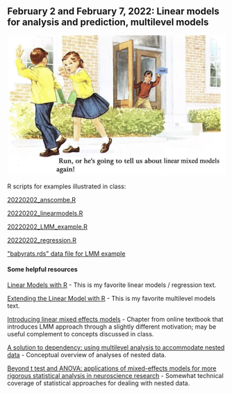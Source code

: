 ## February 2 and February 7, 2022: Linear models for analysis and prediction, multilevel models

![Run, or he's going to tell us about linear mixed models again](./run_lmm.png)

R scripts for examples illustrated in class:

[20220202_anscombe.R](./20220202_anscombe.R)

[20220202_linearmodels.R](./20220202_linearmodels.R)

[20220202_LMM_example.R](./20220202_LMM_example.R)

[20220202_regression.R](./20220202_regression.R)


["babyrats.rds" data file for LMM example](/babyrats.rds)

#### Some helpful resources

[Linear Models with R](https://julianfaraway.github.io/faraway/LMR/) - This is my favorite linear models / regression text.

[Extending the Linear Model with R](https://julianfaraway.github.io/faraway/ELM/) - This is my favorite multilevel models text.

[Introducing linear mixed effects models](https://psyteachr.github.io/stat-models-v1/introducing-linear-mixed-effects-models.html) - Chapter from online textbook that introduces LMM approach through a slightly different motivation; may be useful complement to concepts discussed in class.

[A solution to dependency: using multilevel analysis to accommodate nested data](./Aarts2014.pdf) - Conceptual overview of analyses of nested data.

[Beyond t test and ANOVA: applications of mixed-effects models for more rigorous statistical analysis in neuroscience research](./Yu2021.pdf) - Somewhat technical coverage of statistical approaches for dealing with nested data. 

